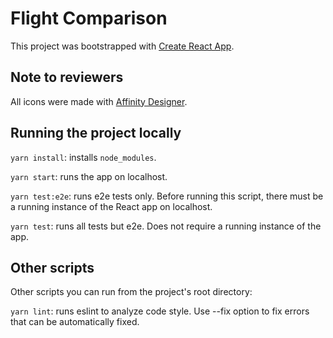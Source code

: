 # Flight Comparison

This project was bootstrapped with [Create React App](https://github.com/facebook/create-react-app).

## Note to reviewers

All icons were made with [Affinity Designer](https://affinity.serif.com/it/designer).

## Running the project locally

`yarn install`: installs `node_modules`.

`yarn start`: runs the app on localhost.

`yarn test:e2e`: runs e2e tests only. Before running this script, there must be a running instance of the React app on localhost.

`yarn test`: runs all tests but e2e. Does not require a running instance of the app.

## Other scripts

Other scripts you can run from the project's root directory:

`yarn lint`: runs eslint to analyze code style. Use --fix option to fix errors that can be automatically fixed.

